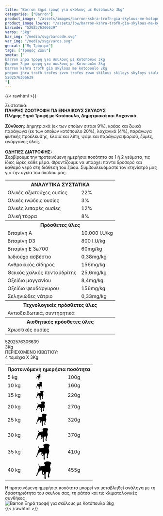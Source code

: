 ```yaml
---
title: "Barron Ξηρά τροφή για σκύλους με Κοτόπουλο 3kg"
categories: ["Barron"]
product_image: "/assets/images/barron-kshra-trofh-gia-skylous-me-kotopoulo-3kg.jpg"
product_image_lowres: "/assets/low/barron-kshra-trofh-gia-skylous-me-kotopoulo-3kg.jpg"
barcode: "5202576306639"
varos: "3kg"
bar_img: "/media/svg/barcode.svg"
var_img: "/media/svg/varos.svg"
gencat: ["Μη Τρόφιμα"]
tags: ["Τροφές Ζώων"]
smeta: ["
barron Ξηρα τροφη για σκυλους με Κοτοπουλο 3kg
βαρρον Ξηρα τροφη για σκυλους με Κοτοπουλο 3kg
barron kshra trofh gia skylous me kotopoulo 2kg
μπαρον jhra trofh trofes zvvn trofes zwwn skilous skiloys skyloys skulous
5202576306639
"]
---
```

{{< rawhtml >}}

<div class="sload26"><div class="product"><div id="sistatika">Συστατικά:</div><div class="alltext"><b>ΠΛΗΡΗΣ ΖΩΟΤΡΟΦΗ ΓΙΑ ΕΝΗΛΙΚΟΥΣ ΣΚΥΛΟΥΣ<br>Πλήρης Ξηρά Τροφή με Κοτόπουλο, Δημητριακά και Λαχανικά<br><br>Σύνθεση:</b> Δημητριακά (εκ των οποίων σιτάρι 9%), κρέας και ζωικά παράγωγα (εκ των οποίων κοτόπουλο 20%), λαχανικά (4%), παράγωγα φυτικής προέλευσης, έλαια και λίπη, ψάρι και παράγωγα ψαριού, ζύμες, ανόργανες ύλες.<br><br><b>ΟΔΗΓΙΕΣ ΔΙΑΤΡΟΦΗΣ:</b><br>Σερβίρουμε την προτεινόμενη ημερήσια ποσότητα σε 1 ή 2 γεύματα, τις ίδιες ώρες κάθε μέρα. Φροντίζουμε να υπάρχει πάντα δροσερό και καθαρό νερό στη διάθεση του ζώου. Συμβουλευόμαστε τον κτηνίατρό μας για την υγεία του σκύλου μας.</div><div class="tabout"><table id="diatable" style="min-width:100%"><tbody><tr><th colspan="2">ΑΝΑΛΥΤΙΚΑ ΣΥΣΤΑΤΙΚΑ</th></tr><tr><td class="texr3">Ολικές αζωτούχες ουσίες</td><td class="texr">22%</td></tr><tr><td class="texr3">Ολικές ινώδεις ουσίες</td><td class="texr">3%</td></tr><tr><td class="texr3">Ολικές λιπαρές ουσίες</td><td class="texr">12%</td></tr><tr><td class="texr3">Ολική τέφρα</td><td class="texr">8%</td></tr><tr><th colspan="2">Πρόσθετες ύλες</th></tr><tr><td class="texr3">Βιταμίνη Α</td><td class="texr">10.000 I.U/kg</td></tr><tr><td class="texr3">Βιταμίνη D3</td><td class="texr">800 I.U/kg</td></tr><tr><td class="texr3">Βιταμίνη E 3a700</td><td class="texr">60mg/kg</td></tr><tr><td class="texr3">Ιωδιούχο ασβέστιο</td><td class="texr">0,38mg/kg</td></tr><tr><td class="texr3">Ανθρακικός σίδηρος</td><td class="texr">156mg/kg</td></tr><tr><td class="texr3">Θειικός χαλκός πενταϋδρίτης</td><td class="texr">25,6mg/kg</td></tr><tr><td class="texr3">Οξείδιο μαγγανίου</td><td class="texr">8,4mg/kg</td></tr><tr><td class="texr3">Οξείδιο ψευδάργυρου</td><td class="texr">156mg/kg</td></tr><tr><td class="texr3">Σεληνιώδες νάτριο</td><td class="texr">0,33mg/kg</td></tr><tr><th colspan="2">Τεχνολογικές πρόσθετες ύλες</th></tr><tr><td colspan="2" class="texr">Αντιοξειδωτικά, συντηρητικά</td></tr><tr><th colspan="2">Αισθητικές πρόσθετες ύλες</th></tr><tr><td colspan="2" class="texr">Χρωστικές ουσίες</td></tr></tbody></table></div><div class="alltext" style="padding-bottom:0"></div><div id="barcode"><div id="barimage1"></div><span id="bartext">5202576306639</span></div><div id="varos"><div id="varosimage1"></div><span id="varostext">3Kg</span></div><div id="kivotio">ΠΕΡΙΕΧΟΜΕΝΟ ΚΙΒΩΤΙΟΥ:<br>4 τεμάχια Χ 3Κg</div><div class="tabout"><table id="diatable" style="min-width:100%"><tbody><tr><th colspan="3">Προτεινόμενη ημερήσια ποσότητα</th></tr><tr><td class="texr">5 kg</td><td class="texr"><svg style="width:15px" viewBox="0 0 78 90"><title>Asset 1</title><g id="Layer_2" data-name="Layer 2"><g id="Capa_1" data-name="Capa 1"><path id="Zynga" d="M61.09.35s6.19-.59,11,2.61a4.18,4.18,0,0,1,4.1,2.35C77.17,7,78.84,11,77.5,13.46,77.08,14,76.16,12,76.16,12s-.67,2.43-1.93,3.36a19.16,19.16,0,0,1-2.42,9.74A2.58,2.58,0,0,0,72,27c.25.67,3.61,12.51,3.44,16.46s-2.18,8.66-3.77,10.25a12.64,12.64,0,0,1-1.93,7.4,44.72,44.72,0,0,0-2.85,8.73c-.42,2.36-.58,4.88-.08,5.64s2.76,3.1,2.6,4.28-2.6,2.52-3.77,2.52-3.61-.76-4.19-2.35a12,12,0,0,1-.25-6c.42-1.6,3.27-13.27,1.59-20.16-4.1,1.85-11,1.76-11,1.76a66,66,0,0,1-2.6,9.66c-.5.84-.41,6.56-.41,10.17A55,55,0,0,0,50,84.62s1.76,1.26,1.51,2.86S49.28,90,47.52,90s-4.1-1.34-4.1-3.53.33-7.14.16-10.75-.08-6-.67-8.24-2.26-8.23-2.42-12.85a2.4,2.4,0,0,1-1.18-.42s-2.76,3.19-4.69,5c.26,1.26.92,3.53.92,4s.51.93,1.35,1.26,3.43,1.77,3.34,3.19-3.35,1.69-6.19.43c-.67-.34-3.1-8.49-3.44-9.58S30,56.9,30.44,56,32,52,31.86,50.26s-3.43-4.54-5.61-4.54c-1.67,0-4.23,2.57-6.11,4-2.26,1.76-4.86,4.45-5.53,4.87s-5.94,10-6.95,12.77C7.24,68.49,6.41,74,2,73.79c-2-.17-3.85-2.36,1.84-6.31,1.45-3.34,3.46-6.8,3.58-7.5a161.88,161.88,0,0,1,4.15-17.51c2.51-8.2,6.21-12.1,6.9-12.67s.88-.69.32-1-6.53-5.42-5.4-16.26c.19-1.26.75-.94,1.13,2s2.7,9.7,7.85,11.84c.5.19,4.21-2.64,23.11-4,.13-3.34.63-6.87.63-6.87a4.49,4.49,0,0,1-1.51-3c-.63,1-1,1.26-1.82,1.13s-.75-4-.56-6.8,3.39-4,4.58-4.1A6.77,6.77,0,0,1,50,2S52.92-1,61.09.35Z"></path></g></g></svg></td><td class="texr">100g</td></tr><tr><td class="texr">10 kg</td><td class="texr"><svg style="width:20px" viewBox="0 0 78 90"><title>Asset 1</title><g id="Layer_2" data-name="Layer 2"><g id="Capa_1" data-name="Capa 1"><path id="Zynga" d="M61.09.35s6.19-.59,11,2.61a4.18,4.18,0,0,1,4.1,2.35C77.17,7,78.84,11,77.5,13.46,77.08,14,76.16,12,76.16,12s-.67,2.43-1.93,3.36a19.16,19.16,0,0,1-2.42,9.74A2.58,2.58,0,0,0,72,27c.25.67,3.61,12.51,3.44,16.46s-2.18,8.66-3.77,10.25a12.64,12.64,0,0,1-1.93,7.4,44.72,44.72,0,0,0-2.85,8.73c-.42,2.36-.58,4.88-.08,5.64s2.76,3.1,2.6,4.28-2.6,2.52-3.77,2.52-3.61-.76-4.19-2.35a12,12,0,0,1-.25-6c.42-1.6,3.27-13.27,1.59-20.16-4.1,1.85-11,1.76-11,1.76a66,66,0,0,1-2.6,9.66c-.5.84-.41,6.56-.41,10.17A55,55,0,0,0,50,84.62s1.76,1.26,1.51,2.86S49.28,90,47.52,90s-4.1-1.34-4.1-3.53.33-7.14.16-10.75-.08-6-.67-8.24-2.26-8.23-2.42-12.85a2.4,2.4,0,0,1-1.18-.42s-2.76,3.19-4.69,5c.26,1.26.92,3.53.92,4s.51.93,1.35,1.26,3.43,1.77,3.34,3.19-3.35,1.69-6.19.43c-.67-.34-3.1-8.49-3.44-9.58S30,56.9,30.44,56,32,52,31.86,50.26s-3.43-4.54-5.61-4.54c-1.67,0-4.23,2.57-6.11,4-2.26,1.76-4.86,4.45-5.53,4.87s-5.94,10-6.95,12.77C7.24,68.49,6.41,74,2,73.79c-2-.17-3.85-2.36,1.84-6.31,1.45-3.34,3.46-6.8,3.58-7.5a161.88,161.88,0,0,1,4.15-17.51c2.51-8.2,6.21-12.1,6.9-12.67s.88-.69.32-1-6.53-5.42-5.4-16.26c.19-1.26.75-.94,1.13,2s2.7,9.7,7.85,11.84c.5.19,4.21-2.64,23.11-4,.13-3.34.63-6.87.63-6.87a4.49,4.49,0,0,1-1.51-3c-.63,1-1,1.26-1.82,1.13s-.75-4-.56-6.8,3.39-4,4.58-4.1A6.77,6.77,0,0,1,50,2S52.92-1,61.09.35Z"></path></g></g></svg></td><td class="texr">160g</td></tr><tr><td class="texr">15 kg</td><td class="texr"><svg style="width:25px" viewBox="0 0 78 90"><title>Asset 1</title><g id="Layer_2" data-name="Layer 2"><g id="Capa_1" data-name="Capa 1"><path id="Zynga" d="M61.09.35s6.19-.59,11,2.61a4.18,4.18,0,0,1,4.1,2.35C77.17,7,78.84,11,77.5,13.46,77.08,14,76.16,12,76.16,12s-.67,2.43-1.93,3.36a19.16,19.16,0,0,1-2.42,9.74A2.58,2.58,0,0,0,72,27c.25.67,3.61,12.51,3.44,16.46s-2.18,8.66-3.77,10.25a12.64,12.64,0,0,1-1.93,7.4,44.72,44.72,0,0,0-2.85,8.73c-.42,2.36-.58,4.88-.08,5.64s2.76,3.1,2.6,4.28-2.6,2.52-3.77,2.52-3.61-.76-4.19-2.35a12,12,0,0,1-.25-6c.42-1.6,3.27-13.27,1.59-20.16-4.1,1.85-11,1.76-11,1.76a66,66,0,0,1-2.6,9.66c-.5.84-.41,6.56-.41,10.17A55,55,0,0,0,50,84.62s1.76,1.26,1.51,2.86S49.28,90,47.52,90s-4.1-1.34-4.1-3.53.33-7.14.16-10.75-.08-6-.67-8.24-2.26-8.23-2.42-12.85a2.4,2.4,0,0,1-1.18-.42s-2.76,3.19-4.69,5c.26,1.26.92,3.53.92,4s.51.93,1.35,1.26,3.43,1.77,3.34,3.19-3.35,1.69-6.19.43c-.67-.34-3.1-8.49-3.44-9.58S30,56.9,30.44,56,32,52,31.86,50.26s-3.43-4.54-5.61-4.54c-1.67,0-4.23,2.57-6.11,4-2.26,1.76-4.86,4.45-5.53,4.87s-5.94,10-6.95,12.77C7.24,68.49,6.41,74,2,73.79c-2-.17-3.85-2.36,1.84-6.31,1.45-3.34,3.46-6.8,3.58-7.5a161.88,161.88,0,0,1,4.15-17.51c2.51-8.2,6.21-12.1,6.9-12.67s.88-.69.32-1-6.53-5.42-5.4-16.26c.19-1.26.75-.94,1.13,2s2.7,9.7,7.85,11.84c.5.19,4.21-2.64,23.11-4,.13-3.34.63-6.87.63-6.87a4.49,4.49,0,0,1-1.51-3c-.63,1-1,1.26-1.82,1.13s-.75-4-.56-6.8,3.39-4,4.58-4.1A6.77,6.77,0,0,1,50,2S52.92-1,61.09.35Z"></path></g></g></svg></td><td class="texr">220g</td></tr><tr><td class="texr">20 kg</td><td class="texr"><svg style="width:30px" viewBox="0 0 78 90"><title>Asset 1</title><g id="Layer_2" data-name="Layer 2"><g id="Capa_1" data-name="Capa 1"><path id="Zynga" d="M61.09.35s6.19-.59,11,2.61a4.18,4.18,0,0,1,4.1,2.35C77.17,7,78.84,11,77.5,13.46,77.08,14,76.16,12,76.16,12s-.67,2.43-1.93,3.36a19.16,19.16,0,0,1-2.42,9.74A2.58,2.58,0,0,0,72,27c.25.67,3.61,12.51,3.44,16.46s-2.18,8.66-3.77,10.25a12.64,12.64,0,0,1-1.93,7.4,44.72,44.72,0,0,0-2.85,8.73c-.42,2.36-.58,4.88-.08,5.64s2.76,3.1,2.6,4.28-2.6,2.52-3.77,2.52-3.61-.76-4.19-2.35a12,12,0,0,1-.25-6c.42-1.6,3.27-13.27,1.59-20.16-4.1,1.85-11,1.76-11,1.76a66,66,0,0,1-2.6,9.66c-.5.84-.41,6.56-.41,10.17A55,55,0,0,0,50,84.62s1.76,1.26,1.51,2.86S49.28,90,47.52,90s-4.1-1.34-4.1-3.53.33-7.14.16-10.75-.08-6-.67-8.24-2.26-8.23-2.42-12.85a2.4,2.4,0,0,1-1.18-.42s-2.76,3.19-4.69,5c.26,1.26.92,3.53.92,4s.51.93,1.35,1.26,3.43,1.77,3.34,3.19-3.35,1.69-6.19.43c-.67-.34-3.1-8.49-3.44-9.58S30,56.9,30.44,56,32,52,31.86,50.26s-3.43-4.54-5.61-4.54c-1.67,0-4.23,2.57-6.11,4-2.26,1.76-4.86,4.45-5.53,4.87s-5.94,10-6.95,12.77C7.24,68.49,6.41,74,2,73.79c-2-.17-3.85-2.36,1.84-6.31,1.45-3.34,3.46-6.8,3.58-7.5a161.88,161.88,0,0,1,4.15-17.51c2.51-8.2,6.21-12.1,6.9-12.67s.88-.69.32-1-6.53-5.42-5.4-16.26c.19-1.26.75-.94,1.13,2s2.7,9.7,7.85,11.84c.5.19,4.21-2.64,23.11-4,.13-3.34.63-6.87.63-6.87a4.49,4.49,0,0,1-1.51-3c-.63,1-1,1.26-1.82,1.13s-.75-4-.56-6.8,3.39-4,4.58-4.1A6.77,6.77,0,0,1,50,2S52.92-1,61.09.35Z"></path></g></g></svg></td><td class="texr">270g</td></tr><tr><td class="texr">25 kg</td><td class="texr"><svg style="width:35px" viewBox="0 0 78 90"><title>Asset 1</title><g id="Layer_2" data-name="Layer 2"><g id="Capa_1" data-name="Capa 1"><path id="Zynga" d="M61.09.35s6.19-.59,11,2.61a4.18,4.18,0,0,1,4.1,2.35C77.17,7,78.84,11,77.5,13.46,77.08,14,76.16,12,76.16,12s-.67,2.43-1.93,3.36a19.16,19.16,0,0,1-2.42,9.74A2.58,2.58,0,0,0,72,27c.25.67,3.61,12.51,3.44,16.46s-2.18,8.66-3.77,10.25a12.64,12.64,0,0,1-1.93,7.4,44.72,44.72,0,0,0-2.85,8.73c-.42,2.36-.58,4.88-.08,5.64s2.76,3.1,2.6,4.28-2.6,2.52-3.77,2.52-3.61-.76-4.19-2.35a12,12,0,0,1-.25-6c.42-1.6,3.27-13.27,1.59-20.16-4.1,1.85-11,1.76-11,1.76a66,66,0,0,1-2.6,9.66c-.5.84-.41,6.56-.41,10.17A55,55,0,0,0,50,84.62s1.76,1.26,1.51,2.86S49.28,90,47.52,90s-4.1-1.34-4.1-3.53.33-7.14.16-10.75-.08-6-.67-8.24-2.26-8.23-2.42-12.85a2.4,2.4,0,0,1-1.18-.42s-2.76,3.19-4.69,5c.26,1.26.92,3.53.92,4s.51.93,1.35,1.26,3.43,1.77,3.34,3.19-3.35,1.69-6.19.43c-.67-.34-3.1-8.49-3.44-9.58S30,56.9,30.44,56,32,52,31.86,50.26s-3.43-4.54-5.61-4.54c-1.67,0-4.23,2.57-6.11,4-2.26,1.76-4.86,4.45-5.53,4.87s-5.94,10-6.95,12.77C7.24,68.49,6.41,74,2,73.79c-2-.17-3.85-2.36,1.84-6.31,1.45-3.34,3.46-6.8,3.58-7.5a161.88,161.88,0,0,1,4.15-17.51c2.51-8.2,6.21-12.1,6.9-12.67s.88-.69.32-1-6.53-5.42-5.4-16.26c.19-1.26.75-.94,1.13,2s2.7,9.7,7.85,11.84c.5.19,4.21-2.64,23.11-4,.13-3.34.63-6.87.63-6.87a4.49,4.49,0,0,1-1.51-3c-.63,1-1,1.26-1.82,1.13s-.75-4-.56-6.8,3.39-4,4.58-4.1A6.77,6.77,0,0,1,50,2S52.92-1,61.09.35Z"></path></g></g></svg></td><td class="texr">320g</td></tr><tr><td class="texr">30 kg</td><td class="texr"><svg style="width:40px" viewBox="0 0 78 90"><title>Asset 1</title><g id="Layer_2" data-name="Layer 2"><g id="Capa_1" data-name="Capa 1"><path id="Zynga" d="M61.09.35s6.19-.59,11,2.61a4.18,4.18,0,0,1,4.1,2.35C77.17,7,78.84,11,77.5,13.46,77.08,14,76.16,12,76.16,12s-.67,2.43-1.93,3.36a19.16,19.16,0,0,1-2.42,9.74A2.58,2.58,0,0,0,72,27c.25.67,3.61,12.51,3.44,16.46s-2.18,8.66-3.77,10.25a12.64,12.64,0,0,1-1.93,7.4,44.72,44.72,0,0,0-2.85,8.73c-.42,2.36-.58,4.88-.08,5.64s2.76,3.1,2.6,4.28-2.6,2.52-3.77,2.52-3.61-.76-4.19-2.35a12,12,0,0,1-.25-6c.42-1.6,3.27-13.27,1.59-20.16-4.1,1.85-11,1.76-11,1.76a66,66,0,0,1-2.6,9.66c-.5.84-.41,6.56-.41,10.17A55,55,0,0,0,50,84.62s1.76,1.26,1.51,2.86S49.28,90,47.52,90s-4.1-1.34-4.1-3.53.33-7.14.16-10.75-.08-6-.67-8.24-2.26-8.23-2.42-12.85a2.4,2.4,0,0,1-1.18-.42s-2.76,3.19-4.69,5c.26,1.26.92,3.53.92,4s.51.93,1.35,1.26,3.43,1.77,3.34,3.19-3.35,1.69-6.19.43c-.67-.34-3.1-8.49-3.44-9.58S30,56.9,30.44,56,32,52,31.86,50.26s-3.43-4.54-5.61-4.54c-1.67,0-4.23,2.57-6.11,4-2.26,1.76-4.86,4.45-5.53,4.87s-5.94,10-6.95,12.77C7.24,68.49,6.41,74,2,73.79c-2-.17-3.85-2.36,1.84-6.31,1.45-3.34,3.46-6.8,3.58-7.5a161.88,161.88,0,0,1,4.15-17.51c2.51-8.2,6.21-12.1,6.9-12.67s.88-.69.32-1-6.53-5.42-5.4-16.26c.19-1.26.75-.94,1.13,2s2.7,9.7,7.85,11.84c.5.19,4.21-2.64,23.11-4,.13-3.34.63-6.87.63-6.87a4.49,4.49,0,0,1-1.51-3c-.63,1-1,1.26-1.82,1.13s-.75-4-.56-6.8,3.39-4,4.58-4.1A6.77,6.77,0,0,1,50,2S52.92-1,61.09.35Z"></path></g></g></svg></td><td class="texr">370g</td></tr><tr><td class="texr">35 kg</td><td class="texr"><svg style="width:45px" viewBox="0 0 78 90"><title>Asset 1</title><g id="Layer_2" data-name="Layer 2"><g id="Capa_1" data-name="Capa 1"><path id="Zynga" d="M61.09.35s6.19-.59,11,2.61a4.18,4.18,0,0,1,4.1,2.35C77.17,7,78.84,11,77.5,13.46,77.08,14,76.16,12,76.16,12s-.67,2.43-1.93,3.36a19.16,19.16,0,0,1-2.42,9.74A2.58,2.58,0,0,0,72,27c.25.67,3.61,12.51,3.44,16.46s-2.18,8.66-3.77,10.25a12.64,12.64,0,0,1-1.93,7.4,44.72,44.72,0,0,0-2.85,8.73c-.42,2.36-.58,4.88-.08,5.64s2.76,3.1,2.6,4.28-2.6,2.52-3.77,2.52-3.61-.76-4.19-2.35a12,12,0,0,1-.25-6c.42-1.6,3.27-13.27,1.59-20.16-4.1,1.85-11,1.76-11,1.76a66,66,0,0,1-2.6,9.66c-.5.84-.41,6.56-.41,10.17A55,55,0,0,0,50,84.62s1.76,1.26,1.51,2.86S49.28,90,47.52,90s-4.1-1.34-4.1-3.53.33-7.14.16-10.75-.08-6-.67-8.24-2.26-8.23-2.42-12.85a2.4,2.4,0,0,1-1.18-.42s-2.76,3.19-4.69,5c.26,1.26.92,3.53.92,4s.51.93,1.35,1.26,3.43,1.77,3.34,3.19-3.35,1.69-6.19.43c-.67-.34-3.1-8.49-3.44-9.58S30,56.9,30.44,56,32,52,31.86,50.26s-3.43-4.54-5.61-4.54c-1.67,0-4.23,2.57-6.11,4-2.26,1.76-4.86,4.45-5.53,4.87s-5.94,10-6.95,12.77C7.24,68.49,6.41,74,2,73.79c-2-.17-3.85-2.36,1.84-6.31,1.45-3.34,3.46-6.8,3.58-7.5a161.88,161.88,0,0,1,4.15-17.51c2.51-8.2,6.21-12.1,6.9-12.67s.88-.69.32-1-6.53-5.42-5.4-16.26c.19-1.26.75-.94,1.13,2s2.7,9.7,7.85,11.84c.5.19,4.21-2.64,23.11-4,.13-3.34.63-6.87.63-6.87a4.49,4.49,0,0,1-1.51-3c-.63,1-1,1.26-1.82,1.13s-.75-4-.56-6.8,3.39-4,4.58-4.1A6.77,6.77,0,0,1,50,2S52.92-1,61.09.35Z"></path></g></g></svg></td><td class="texr">410g</td></tr><tr><td class="texr">40 kg</td><td class="texr"><svg style="width:50px" viewBox="0 0 78 90"><title>Asset 1</title><g id="Layer_2" data-name="Layer 2"><g id="Capa_1" data-name="Capa 1"><path id="Zynga" d="M61.09.35s6.19-.59,11,2.61a4.18,4.18,0,0,1,4.1,2.35C77.17,7,78.84,11,77.5,13.46,77.08,14,76.16,12,76.16,12s-.67,2.43-1.93,3.36a19.16,19.16,0,0,1-2.42,9.74A2.58,2.58,0,0,0,72,27c.25.67,3.61,12.51,3.44,16.46s-2.18,8.66-3.77,10.25a12.64,12.64,0,0,1-1.93,7.4,44.72,44.72,0,0,0-2.85,8.73c-.42,2.36-.58,4.88-.08,5.64s2.76,3.1,2.6,4.28-2.6,2.52-3.77,2.52-3.61-.76-4.19-2.35a12,12,0,0,1-.25-6c.42-1.6,3.27-13.27,1.59-20.16-4.1,1.85-11,1.76-11,1.76a66,66,0,0,1-2.6,9.66c-.5.84-.41,6.56-.41,10.17A55,55,0,0,0,50,84.62s1.76,1.26,1.51,2.86S49.28,90,47.52,90s-4.1-1.34-4.1-3.53.33-7.14.16-10.75-.08-6-.67-8.24-2.26-8.23-2.42-12.85a2.4,2.4,0,0,1-1.18-.42s-2.76,3.19-4.69,5c.26,1.26.92,3.53.92,4s.51.93,1.35,1.26,3.43,1.77,3.34,3.19-3.35,1.69-6.19.43c-.67-.34-3.1-8.49-3.44-9.58S30,56.9,30.44,56,32,52,31.86,50.26s-3.43-4.54-5.61-4.54c-1.67,0-4.23,2.57-6.11,4-2.26,1.76-4.86,4.45-5.53,4.87s-5.94,10-6.95,12.77C7.24,68.49,6.41,74,2,73.79c-2-.17-3.85-2.36,1.84-6.31,1.45-3.34,3.46-6.8,3.58-7.5a161.88,161.88,0,0,1,4.15-17.51c2.51-8.2,6.21-12.1,6.9-12.67s.88-.69.32-1-6.53-5.42-5.4-16.26c.19-1.26.75-.94,1.13,2s2.7,9.7,7.85,11.84c.5.19,4.21-2.64,23.11-4,.13-3.34.63-6.87.63-6.87a4.49,4.49,0,0,1-1.51-3c-.63,1-1,1.26-1.82,1.13s-.75-4-.56-6.8,3.39-4,4.58-4.1A6.77,6.77,0,0,1,50,2S52.92-1,61.09.35Z"></path></g></g></svg></td><td class="texr">455g</td></tr></tbody></table></div><div class="alltext">Η προτεινόμενη ημερήσια ποσότητα μπορεί να μεταβληθεί ανάλογα με τη δραστηριότητα του σκυλου σας, τη ράτσα και τις κλιματολογικές συνθήκες<br></div><div class="pimg"><img alt="Barron Ξηρά τροφή για σκύλους με Κοτόπουλο 3kg" title="Barron Ξηρά τροφή για σκύλους με Κοτόπουλο 3kg" src="/assets/images/barron-kshra-trofh-gia-skylous-me-kotopoulo-3kg.jpg"></div></div></div>
{{< /rawhtml >}}


